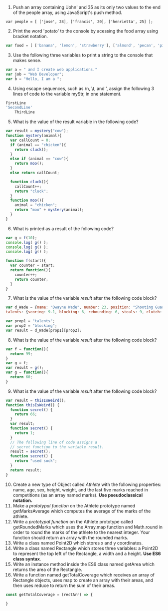 1. Push an array containing 'John' and 35 as its only two values to the end of the people array, using JavaScript's push method.
```
var people = [ ['jose', 28], ['francis', 20], ['henrietta', 25] ];
```
2. Print the word 'potato' to the console by acessing the food array using bracket notation.
```javascript
var food = [ ['banana', 'lemon', 'strawberry'], ['almond', 'pecan', 'pistachio'], ['carrot', 'potato', 'beet'] ];
```
3. Use the following three variables to print a string to the console that makes sense.
```javascript
var a = " and I create web applications."
var job = "Web Developer";
var b = "Hello, I am a ";
```
4. Using escape sequences, such as \n, \t, and \', assign the following 3 lines of code to the variable myStr, in one statement.
```javascript
FirstLine
'SecondLine'
    ThirdLine
```
5. What is the value of the result variable in the following code?
  ```Javascript
  var result = mystery("cow");
  function mystery(animal){
    var callCount = 0;
    if (animal == "chicken"){
      return cluck();
    }
    else if (animal == "cow"){
      return moo();
    }
    else return callCount;

    function cluck(){
      callCount++;
      return "cluck";
    }
    function moo(){
      animal = "chicken";
      return "moo" + mystery(animal);
    }
  }
  ```  

6. What is printed as a result of the following code?
  ```Javascript
  var g = f(10);
  console.log( g() );
  console.log( g() );
  console.log( g() );

  function f(start){
    var counter = start;
    return function(){
      counter++;
      return counter;
    }
  }
  ```  

7. What is the value of the variable *result* after the following code block?

  ```javascript
  var d_Wade = {name: "Dwayne Wade", number: 23, position: "Shooting Guard",  
  talents: {scoring: 9.1, blocking: 6, rebounding: 6, steals: 9, clutch: 9}  };

  var prop1 = "talents";
  var prop2 = "blocking";
  var result = d_Wade[prop1][prop2];
  ```

8. What is the value of the variable *result* after the following code block?
  ```javascript
  var f = function(){
    return 99;
  }
  var g = f;
  var result = g();
  var g = function(){
    return 60;
  }
  ```

9. What is the value of the variable *result* after the following code block?
  ```javascript
  var result = thisIsWeird();
  function thisIsWeird() {
    function secret() {
      return 66;
    }
    var result;
    function secret() {
      return 1;
    }
    // The following line of code assigns a
    // secret function to the variable result.
    result = secret();
    function secret() {
      return "used sock";
    }
    return result;
  }
  ```
10. Create a new type of Object called *Athlete* with the following properties: name, age, sex, height, weight, and the last five marks reached in competitions (as an array named marks). **Use pseudoclassical notation.**
11. Make a *prototypal function* on the Athlete prototype named getMarksAverage which computes the average of the marks of the athlete.
12. Write a *prototypal function* on the Athlete prototype called getRoundedMarks which uses the Array.map function and Math.round in order to round the marks of the athlete to the nearest integer. Your function should return an array with the rounded marks.
13. Write a class named Point2D which stores x and y coordinates.
14. Write a class named Rectangle which stores three variables: a Point2D to represent the top left of the Rectangle, a width and a height. **Use ES6 class syntax**.
15. Write an instance method inside the ES6 class named getArea which returns the area of the Rectangle.
16. Write a function named getTotalCoverage which receives an array of Rectangle objects, uses map to create an array with their areas, and then uses reduce to return the sum of their areas.
  ```javascript
  const getTotalCoverage = (rectArr) => {

  }
  ```
